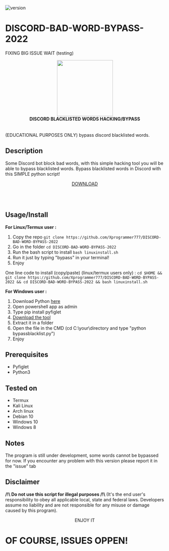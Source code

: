 ![version](https://img.shields.io/badge/Version-1.0.0-green)
# DISCORD-BAD-WORD-BYPASS-2022

FIXING BIG ISSUE WAIT (testing)

<div align="center" class="stuff"><img src="https://preview.redd.it/841krdvmenb61.png?auto=webp&s=a04949ed5e86e990f7e591bacd8845bdca641243" width="177" align="center"/> </div>
<strong><div class="stuff" align="center">DISCORD BLACKLISTED WORDS HACKING/BYPASS</div> </strong>
<br>
<br>
(EDUCATIONAL PURPOSES ONLY) bypass discord blacklisted words.

Description
-----------
Some Discord bot block bad words, with this simple hacking tool you will be able to bypass blacklisted words.
Bypass blacklisted words in Discord with this SIMPLE python script!<br>
<a href="https://github.com/Xprogrammer777/DISCORD-BAD-WORD-BYPASS-2022/archive/refs/heads/main.zip"><p align="center">DOWNLOAD</p></a> <br> <br>

Usage/Install
-----
<strong> For Linux/Termux user : </strong>
1. Copy the repo ```git clone https://github.com/Xprogrammer777/DISCORD-BAD-WORD-BYPASS-2022```
2. Go in the folder ```cd DISCORD-BAD-WORD-BYPASS-2022```
3. Run the bash script to install ```bash linuxinstall.sh```
4. Run it just by typing "bypass" in your terminal!
5. Enjoy

One line code to install (copy/paste) (linux/termux users only) : 
```cd $HOME && git clone https://github.com/Xprogrammer777/DISCORD-BAD-WORD-BYPASS-2022 && cd DISCORD-BAD-WORD-BYPASS-2022 && bash linuxinstall.sh ```

<strong> For Windows user : </strong>
1. Download Python <a href="https://www.python.org/ftp/python/3.10.2/python-3.10.2-amd64.exe">here</a>
2. Open powershell app as admin
3. Type pip install pyfiglet
4. <a href="https://github.com/Xprogrammer777/DISCORD-BAD-WORD-BYPASS-2022/archive/refs/heads/main.zip">Download the tool</a>
5. Extract it in a folder
6. Open the file in the CMD (cd C:\your\directory and type "python bypassblacklist.py")
7. Enjoy


Prerequisites
-------------
* Pyfiglet
* Python3

Tested on
-----------
* Termux
* Kali Linux
* Arch linux
* Debian 10
* Windows 10
* Windows 8


Notes
-------------
The program is still under development, some words cannot be bypassed for now. If you encounter any problem with this version please report it in the "issue" tab


Disclaimer 
---------------------
<strong> /!\ Do not use this script for illegal purposes /!\ </strong>
(It's the end user's responsibility to obey all applicable local, state and federal laws. Developers assume no liability and are not responsible for any misuse or damage caused by this program).


<center> ENJOY IT </center>

# OF COURSE, ISSUES OPPEN!




